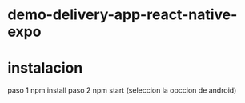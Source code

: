 # demo-delivery-app-react-native-expo

# instalacion 
paso 1 npm install
paso 2 npm start (seleccion la opccion de android) 